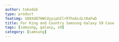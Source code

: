```yaml
---
author: tokodab
type: product
featimg: 108Xd87HWCdyyipUIlrRThobLGLtDaFwD
title: For King and Country Samsung Galaxy S9 Case
tags: [samsung, galaxy, s9]
category: [samsung]
---
```

